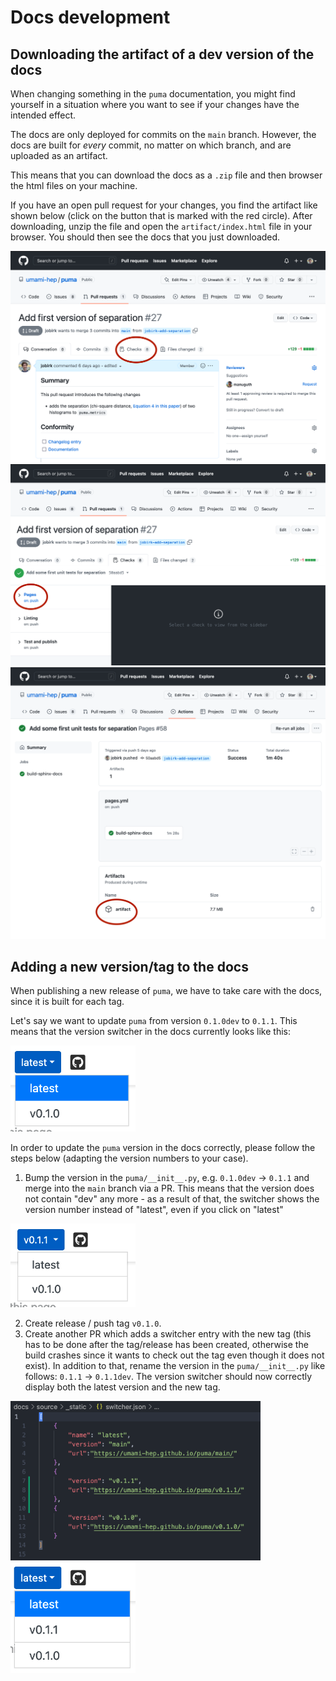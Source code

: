 # Docs development

## Downloading the artifact of a dev version of the docs

When changing something in the `puma` documentation, you might find yourself in a
situation where you want to see if your changes have the intended effect.

The docs are only deployed for commits on the `main` branch. However, the docs are
built for _every_ commit, no matter on which branch, and are uploaded as an artifact.

This means that you can download the docs as a `.zip` file and then browser the html
files on your machine.

If you have an open pull request for your changes, you find the artifact like shown
below (click on the button that is marked with the red circle).
After downloading, unzip the file and open the `artifact/index.html` file in your browser.
You should then see the docs that you just downloaded.

![](../assets/artifact_steps_1.png)
![](../assets/artifact_steps_2.png)
![](../assets/artifact_steps_3.png)

## Adding a new version/tag to the docs

When publishing a new release of `puma`, we have to take care with the docs, since
it is built for each tag.

Let's say we want to update `puma` from version `0.1.0dev` to `0.1.1`. This means that
the version switcher in the docs currently looks like this:

<img src=../assets/version_switcher_update_1.png width=200>

In order to update the `puma` version in the docs correctly, please follow the steps
below (adapting the version numbers to your case).

1.  Bump the version in the `puma/__init__.py`, e.g. `0.1.0dev` → `0.1.1` and merge
    into the `main` branch via a PR. This means that the version does not contain "dev"
    any more - as a result of that, the switcher shows the version number instead of
    "latest", even if you click on "latest"

<img src=../assets/version_switcher_update_2.png width=200>

2.  Create release / push tag `v0.1.0`.
3.  Create another PR which adds a switcher entry with the new tag (this has to be
    done after the tag/release has been created, otherwise the build crashes since it
    wants to check out the tag even though it does not exist).
    In addition to that, rename the version in the `puma/__init__.py` like follows:
    `0.1.1` → `0.1.1dev`. The version switcher should now correctly display both the
    latest version and the new tag.

<img src=../assets/version_switcher_update_edit.png width=400>

<img src=../assets/version_switcher_update_3.png width=200>
